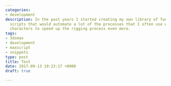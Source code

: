 ```yaml
---
categories:
- development
description: In the past years I started creating my own library of functions and
  scripts that would automate a lot of the processes that I often use when rigging
  characters to speed up the rigging process even more.
tags:
- 3dsmax
- development
- maxscript
- snippets
type: post
title: Test
date: 2017-09-13 19:23:17 +0000
draft: true

---
```

